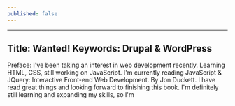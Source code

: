 ```yaml
---
published: false
---
```


---
Title: Wanted! Keywords: Drupal & WordPress
---

Preface: I've been taking an interest in web development recently. Learning HTML, CSS, still working on JavaScript. I'm currently reading JavaScript & JQuery: Interactive Front-end Web Development. By Jon Duckett. I have read great things and looking forward to finishing this book. I'm definitely still learning and expanding my skills, so I'm 